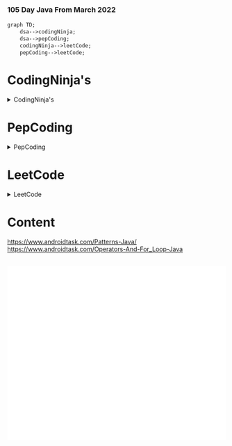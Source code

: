 ### 105 Day Java From March 2022

```mermaid
graph TD;
    dsa-->codingNinja;
    dsa-->pepCoding;
    codingNinja-->leetCode;
    pepCoding-->leetCode;
```



# CodingNinja's


<details><summary>CodingNinja's</summary>
	<div class="button-group minor-group">
    
  
<p>
	
	
</div>

#### Problems

  1. <a href="https://raw.githubusercontent.com/DHIMANvivek/105-Days-From-Now/master/returnArraySum.png" class="button primary">Return Array Sum</a> | <a href="https://raw.githubusercontent.com/DHIMANvivek/105-Days-From-Now/master/Coding_Ninja/src/Return_Array_Sum.java" class="button primary">Sol</a>
  
  2. <a href="https://raw.githubusercontent.com/DHIMANvivek/105-Days-From-Now/master/Coding_Ninja/src/linear%20search.png" class="button primary">Linear Search</a> | <a href="https://raw.githubusercontent.com/DHIMANvivek/105-Days-From-Now/master/Coding_Ninja/src/linear_Search.java" class="button primary">Sol</a>
	
  3. <a href="https://www.codingninjas.com/codestudio/guided-paths/data-structures-algorithms/content/118820/offering/1381870?leftPanelTab=0" class="button primary">Maximum Subarray Sum [Kadane's Algorithm]</a> | <a href="https://raw.githubusercontent.com/DHIMANvivek/105-Days-From-Now/master/Coding_Ninja/src/Maximum_Subarray_Sum.java" class="button primary">Sol</a>

  4. <a href="https://raw.githubusercontent.com/DHIMANvivek/105-Days-From-Now/master/Coding_Ninja/src/Arrange_Numbers_In_Arrays.png" class="button primary">Arrange Numbers in Array</a> | <a href="https://raw.githubusercontent.com/DHIMANvivek/105-Days-From-Now/master/Coding_Ninja/src/Arrange_Numbers_In_Array.java" class="button primary">Sol</a>
	
  5. <a href="https://raw.githubusercontent.com/DHIMANvivek/105-Days-From-Now/master/Coding_Ninja/src/Swap_Alternate.jpg" class="button primary">Swap Alternate</a> | <a href="https://raw.githubusercontent.com/DHIMANvivek/105-Days-From-Now/master/Coding_Ninja/src/Swap_Alternate.java" class="button primary">Sol</a>
	
  6. <a href="https://www.codingninjas.com/codestudio/problems/two-sum_839653?topList=mohammad-fraz-beginner-dsa-sheet-problems&leftPanelTab=0" class="button primary">Two Sum With ArrayList</a> | <a href="https://raw.githubusercontent.com/DHIMANvivek/105-Days-From-Now/master/Coding_Ninja/src/Two_Sum_Array_List.java" class="button primary">Sol</a>
	
  7. <a href="https://raw.githubusercontent.com/DHIMANvivek/105-Days-From-Now/master/Coding_Ninja/src/Target_Contest.jpg" class="button primary">Trade</a> | <a href="https://raw.githubusercontent.com/DHIMANvivek/105-Days-From-Now/master/Coding_Ninja/src/target_Trade.java" class="button primary">Sol</a>
	
  8. <a href="https://raw.githubusercontent.com/DHIMANvivek/105-Days-From-Now/master/Coding_Ninja/src/Find_Unique.jpg" class="button primary">Find Unique</a> | <a href="https://raw.githubusercontent.com/DHIMANvivek/105-Days-From-Now/master/Coding_Ninja/src/Find_Unique.java" class="button primary">Sol</a>
	
  9. <a href="https://raw.githubusercontent.com/DHIMANvivek/105-Days-From-Now/master/Coding_Ninja/src/Array_Intersection.jpg" class="button primary">Array Intersection</a> | <a href="https://raw.githubusercontent.com/DHIMANvivek/105-Days-From-Now/master/Coding_Ninja/src/Array_Intersection.java" class="button primary">Sol</a>
	
  10. <a href="https://raw.githubusercontent.com/DHIMANvivek/105-Days-From-Now/master/Coding_Ninja/src/Triplet_Sum.jpg" class="button primary">Triplet Sum</a> | <a href="https://raw.githubusercontent.com/DHIMANvivek/105-Days-From-Now/master/Coding_Ninja/src/Triplet_Sum.java" class="button primary">Sol</a>
	
  11. <a href="https://www.codingninjas.com/codestudio/problems/631055?topList=striver-sde-sheet-problems&utm_source=striver&utm_medium=website&leftPanelTab=0" class="button primary">Sort 0's 1's 2's</a> | <a href="https://raw.githubusercontent.com/DHIMANvivek/105-Days-From-Now/master/Coding_Ninja/src/Sort-0-1-2.java" class="button primary">Sol</a>
	
  12. <a href="https://raw.githubusercontent.com/DHIMANvivek/105-Days-From-Now/master/Coding_Ninja/src/binary_search.jpg" class="button primary">Binary Search</a> | <a href="https://raw.githubusercontent.com/DHIMANvivek/105-Days-From-Now/master/Coding_Ninja/src/Binary_Search.java" class="button primary">Sol</a>
	
  13. <a href="https://raw.githubusercontent.com/DHIMANvivek/105-Days-From-Now/master/Coding_Ninja/src/SelectionSort.jpg" class="button primary">Selection Sort</a> | <a href="https://raw.githubusercontent.com/DHIMANvivek/105-Days-From-Now/master/Coding_Ninja/src/Selection_Sort.java" class="button primary">Sol</a>
	
  14. <a href="https://raw.githubusercontent.com/DHIMANvivek/105-Days-From-Now/master/Coding_Ninja/src/Bubble_Sort.jpg" class="button primary">Code Bubble Sort</a> | <a href="https://raw.githubusercontent.com/DHIMANvivek/105-Days-From-Now/master/Coding_Ninja/src/Bubble_Sort.java" class="button primary">Sol</a>
	
  15. <a href="https://www.codingninjas.com/codestudio/problems/stocks-are-profitable_893405?topList=mohammad-fraz-beginner-dsa-sheet-problems" class="button primary">Stocks are profitable ArrayList</a> | <a href="https://raw.githubusercontent.com/DHIMANvivek/105-Days-From-Now/master/Coding_Ninja/src/stocks_ArrayList.java" class="button primary">Sol</a> | ★
	
  16. <a href="https://raw.githubusercontent.com/DHIMANvivek/105-Days-From-Now/master/Coding_Ninja/src/mergeTwoSortedArray.jpg" class="button primary">Code Merge Two Sorted Arrays</a> | <a href="https://raw.githubusercontent.com/DHIMANvivek/105-Days-From-Now/master/Coding_Ninja/src/mergeTwoSortedArray.java" class="button primary">Sol</a>
	
  17. <a href="https://www.codingninjas.com/codestudio/problems/699917?topList=striver-sde-sheet-problems&utm_source=striver&utm_medium=website&leftPanelTab=0" class="button primary">Merge Intervals ArrayList</a> | <a href="https://raw.githubusercontent.com/DHIMANvivek/105-Days-From-Now/master/Coding_Ninja/src/mergeSort_ArrayList.java" class="button primary">Sol</a> | ★ ★
	
  18. <a href="https://raw.githubusercontent.com/DHIMANvivek/105-Days-From-Now/master/Coding_Ninja/src/zeroesToEnd.jpg" class="button primary">Push Zeros to end</a> | <a href="https://raw.githubusercontent.com/DHIMANvivek/105-Days-From-Now/master/Coding_Ninja/src/Push_Zeros_to_end.java" class="button primary">Sol</a>
	
  19. <a href="https://www.codingninjas.com/codestudio/problems/occurs-once_1214969?topList=mohammad-fraz-beginner-dsa-sheet-problems" class="button primary">Occurs Once</a> | <a href="https://raw.githubusercontent.com/DHIMANvivek/105-Days-From-Now/master/Coding_Ninja/src/Occur_Once.java" class="button primary">Sol</a>
	  
  20. <a href="https://raw.githubusercontent.com/DHIMANvivek/105-Days-From-Now/master/Coding_Ninja/src/countwords.jpg" class="button primary">Count Words</a> | <a href="https://raw.githubusercontent.com/DHIMANvivek/105-Days-From-Now/master/Coding_Ninja/src/Count_Words.java" class="button primary">Sol</a>
	
  21. <a href="https://raw.githubusercontent.com/DHIMANvivek/105-Days-From-Now/master/Coding_Ninja/src/String_Palindrome.jpg" class="button primary">String Palindrome</a> | <a href="https://raw.githubusercontent.com/DHIMANvivek/105-Days-From-Now/master/Coding_Ninja/src/String_Palindrome.java" class="button primary">Sol</a>
	
 
</p>
</details>




# PepCoding


<details><summary>PepCoding</summary>
	<div class="button-group minor-group">
    
  
<p>
	
	
</div>

#### Problems

  1.  <a href="https://www.pepcoding.com/resources/online-java-foundation/patterns/pattern-type-1-official/ojquestion" class="button primary">Pattern 1</a> | <a href="https://raw.githubusercontent.com/DHIMANvivek/105-Days-From-Now/master/pepCoding/Pattern1.java" class="button primary">Sol</a>
	
  2.  <a href="https://www.pepcoding.com/resources/online-java-foundation/patterns/pattern-type-2-official/ojquestion" class="button primary">Pattern 2</a> | <a href="https://raw.githubusercontent.com/DHIMANvivek/105-Days-From-Now/master/pepCoding/pattern2.java" class="button primary">Sol</a>
	
  3.  <a href="https://www.pepcoding.com/resources/online-java-foundation/patterns/pattern-type-3-official/ojquestion" class="button primary">Pattern 3</a> | <a href="https://raw.githubusercontent.com/DHIMANvivek/105-Days-From-Now/master/pepCoding/pattern3.java" class="button primary">Sol</a>
	
  4.  <a href="https://www.pepcoding.com/resources/online-java-foundation/function-and-arrays/digit-frequency-official/ojquestion" class="button primary">Digit Frequency</a> | <a href="https://raw.githubusercontent.com/DHIMANvivek/105-Days-From-Now/master/pepCoding/Digit_Frequency.java" class="button primary">Sol</a>
	
  5.  <a href="https://www.pepcoding.com/resources/online-java-foundation/function-and-arrays/decimal-to-any-base-official/ojquestion" class="button primary">Decimal To Any Base</a> | <a href="https://raw.githubusercontent.com/DHIMANvivek/105-Days-From-Now/master/pepCoding/Decimal_To_Any_Base.java" class="button primary">Sol</a>
	
  6.  <a href="https://www.pepcoding.com/resources/online-java-foundation/function-and-arrays/any-base-to-decimal-official/ojquestion#" class="button primary">Any Base To Decimal</a> | <a href="https://raw.githubusercontent.com/DHIMANvivek/105-Days-From-Now/master/pepCoding/AnyBASE_To_Decimal.java" class="button primary">Sol</a>
	
  7.  <a href="https://www.pepcoding.com/resources/online-java-foundation/function-and-arrays/any-base-to-any-base-official/ojquestion" class="button primary">Any Base To Any Base</a> | <a href="https://raw.githubusercontent.com/DHIMANvivek/105-Days-From-Now/master/pepCoding/AnyBaseToAnyBase.java" class="button primary">Sol</a>
	
	
	

</p>
</details>




# LeetCode


<details><summary>LeetCode</summary>
	<div class="button-group minor-group">
    
  
<p>
	
	
</div>

#### Problems

  1. <a href="https://leetcode.com/problems/set-matrix-zeroes/" class="button primary">Set Matrix Zeroes</a> | <a href="https://raw.githubusercontent.com/DHIMANvivek/105-Days-From-Now/master/leetCode/src/leetCode/Set_Matrix_Zeroes.java" class="button primary">Sol</a>
	
	
  2. <a href="https://leetcode.com/problems/pascals-triangle/submissions/" class="button primary">Pascal's Triangle</a> | <a href="https://raw.githubusercontent.com/DHIMANvivek/105-Days-From-Now/master/leetCode/src/leetCode/pascal_Triangle.java" class="button primary">Sol</a> | <a href="https://www.youtube.com/watch?v=icoql2WKmbA" class="button primary">Video</a> | ★
	
  3. <a href="https://leetcode.com/problems/next-permutation/" class="button primary">Next Permutation</a> | <a href="https://raw.githubusercontent.com/DHIMANvivek/105-Days-From-Now/master/leetCode/src/leetCode/Next_Permutation.java" class="button primary">Sol</a> | <a href="https://www.youtube.com/watch?v=x3B8_J-g7HE" class="button primary">Video</a>  | ★ ★ 
	
  4. <a href="https://leetcode.com/problems/maximum-subarray/" class="button primary">Kadan's Algorithm</a> | <a href="https://leetcode.com/submissions/detail/658416242/" class="button primary">Sol</a>
	
  5. <a href="https://leetcode.com/problems/sort-colors/" class="button primary">Dutch National Flag (DNF) Sort</a> | <a href="https://leetcode.com/submissions/detail/658525991/" class="button primary">Sol</a>
	
  6. <a href="https://leetcode.com/problems/best-time-to-buy-and-sell-stock/" class="button primary">Best Time to Buy and Sell Stock</a> | <a href="https://leetcode.com/submissions/detail/659162846/" class="button primary">Sol</a>
	
  7. <a href="https://leetcode.com/problems/rotate-image/" class="button primary">Rotate Image</a> | <a href="https://leetcode.com/submissions/detail/659872584/" class="button primary">Sol</a>
	
  8. <a href="https://leetcode.com/problems/merge-intervals/submissions/" class="button primary">Merge Intervals</a> | <a href="https://leetcode.com/submissions/detail/660607040/" class="button primary">Sol</a> | ★
	

</p>
</details>



# Content 


		

https://www.androidtask.com/Patterns-Java/
<br>
https://www.androidtask.com/Operators-And-For_Loop-Java

<div align="center">
	<br>
	<a href="https://www.youtube.com/channel/UC0G464PLcom78IyfzaQTi7A?sub_confirmation=1">
		<img src="header.svg" width="800" height="400" alt="SUBSCRIBE ME">
	</a>
	<br>
</div>
